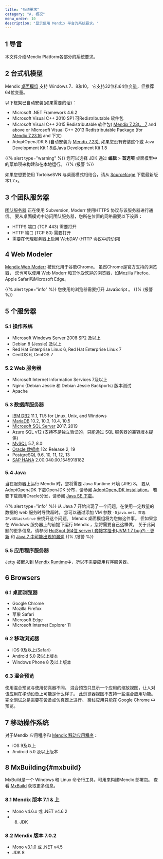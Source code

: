 ```yaml
---
title: "系统要求"
category: "A. 概况"
menu_order: 10
description: "显示使用 Mendix 平台的系统要求。"
---
```


## 1 导言

本文件介绍Mendix Platform各部分的系统要求。

## 2 台式机模型

Mendix [桌面模组](desktop-modeler) 支持 Windows 7、8和10。 它支持32位和64位变量，但推荐64位变量。

以下框架已自动安装(如果需要的话)：

* Microsoft .NET Framework 4.6.2
* Microsoft Visual C++ 2010 SP1 可Redistributable 软件包
* Microsoft Visual C++ 2015 Redistributable 软件包( [Mendix 7.23)。 7](/releasenotes/studio-pro/7.23#72317) and above or Microsoft Visual C++ 2013 Redistributable Package (for [Mendix 7.23.16](/releasenotes/studio-pro/7.23#72316) and 下文)
* AdoptOpenJDK 8 (自动安装为 [Mendix 7.23).](/releasenotes/studio-pro/7.23#7233) 如果您没有安装这个或 Java Development Kit 1.8或Java Development Kit 1.8

{{% alert type="warning" %}}
您可以选择 JDK 通过 **编辑** > **首选项** 桌面模型中的菜单项来构建和在本地运行。
{{% /报警 %}}

如果您想要使用 TortoiseSVN 与桌面模式相结合，请从 [Sourceforge](http://sourceforge.net/projects/tortoisesvn/files/?source=navbar) 下载最新版本1.7.x。

## 3 个团队服务器

[团队服务器](team-server) 正在使用 Subversion, Moderr 使用HTTPS 协议与该服务器进行通信。 要从桌面模式中访问团队服务器，您所在位置的网络需要以下设置：

* HTTPS 端口 (TCP 443) 需要打开
* HTTP 端口 (TCP 80) 需要打开
* 需要在代理服务器上启用 WebDAV (HTTP 协议中的动词)

## 4 Web Modeler

[Mendix Web Moderr](/studio) 被优化用于谷歌Chrome。 虽然Chrome是官方支持的浏览器， 您也可以使用 Web Moderr 和其他受欢迎的浏览器，如Mozilla Firefox、Apple Safari和Microsoft Edge。

{{% alert type="info" %}}
您使用的浏览器需要打开 JavaScript 。
{{% /报警 %}}

## 5 个服务器

### 5.1 操作系统

* Microsoft Windows Server 2008 SP2 及以上
* Debian 8 (Jessie) 及以上
* Red Hat Enterprise Linux 6, Red Hat Enterprise Linux 7
* CentOS 6, CentOS 7

### 5.2 Web 服务器

* Microsoft Internet Information Services 7及以上
* Nginx (Debian Jessie 和 Debian Jessie Backports) 版本测试
* Apache

### 5.3 数据库服务器

* [IBM DB2](db2) 11.1, 11.5 for Linux, Unix, and Windows
* [MariaDB](mysql) 10.2, 10.3, 10.4, 10.5
* [Microsoft SQL Server](/developerportal/deploy/mendix-on-windows-microsoft-sql-server) 2017, 2019
* Azure SQL v12 (支持不是独立验证的，只能通过 SQL 服务器的兼容版本提供)
* [MySQL](mysql) 5.7, 8.0
* [Oracle 数据库](oracle) 12c Release 2, 19
* PostgreSQL 9.6, 10, 11, 12, 13
* [SAP HANA](saphana) 2.00.040.00.1545918182

### 5.4 Java

当在服务器上运行 Mendix 时，您将需要 Java Runtime 环境 (JRE) 8。 要从 AdoptOpenJDK 下载OpenJDK 分布，请参阅 [AdoptOpenJDK installation](https://adoptopenjdk.net/installation.html)。 若要下载商用Oracle分发，请参阅 [Java SE 下载](http://www.oracle.com/technetwork/java/javase/downloads/index.html)。

{{% alert type="info" %}}
从 Java 7 开始出现了一个问题，在使用一定数量的数据的 web 服务时导致超时。 您可以通过添加 VM 参数 `-Djava.net。首选IPv4Stack=true` 来绕开这个问题。 Mendix 桌面模组将为您做这件事。 但如果您在 Windows 服务器上的前提下运行 Mendix ，您将需要自己这样做。 关于此问题的更多信息，请参阅 [HotSpot (64位 server) 套接字挂卡(JVM 1.7 bug?) - 更新](http://blog.bielu.com/2011/11/hotspot-64bit-server-hangs-on-socket.html) 和 [Java 7 中可能出现的漏洞](https://forums.oracle.com/forums/thread.jspa?messageID=9985748)
{{% /报警 %}}

### 5.5 应用程序服务器

Jetty 被嵌入到 [Mendix Runtime](runtime)中，所以不需要应用程序服务器。

## 6 Browsers

### 6.1 桌面浏览器

* Google Chrome
* Mozilla Firefox
* 苹果 Safari
* Microsoft Edge
* Microsoft Internet Explorer 11

### 6.2 移动浏览器

* iOS 9及以上(Safari)
* Android 5.0 及以上版本
* Windows Phone 8 及以上版本

### 6.3 混合预览

使用混合预览与使用仿真器不同。 混合预览只显示一个应用的缩放视图，让人对该应用在移动设备上可能是什么样子。 此浏览器视图不支持一些混合应用功能。 完全测试总是需要在设备或仿真器上进行。 离线应用只能在 Google Chrome 中预览。

## 7 移动操作系统

对于Mendix 应用程序和 [Mendix 移动应用程序](getting-the-mendix-app)：

* iOS 9及以上
* Android 5.0 及以上版本

## 8 MxBuilding{#mxbuild}

MxBuild是一个 Windows 和 Linux 命令行工具，可用来构建Mendix 部署包。 查看 [MxBuild](mxbuild) 获取更多信息。

### 8.1 Mendix 版本 7.1 & 上

* Mono v4.6.x 或 .NET v4.6.2
* 8. JDK

### 8.2 Mendix 版本 7.0.2

* Mono v3.1.0 或 .NET v4.5
* JDK 8
